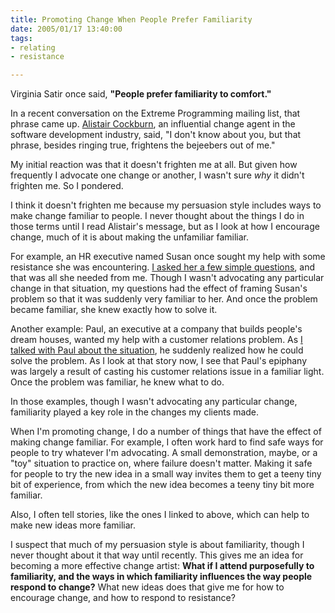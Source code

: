 ```yaml
--- 
title: Promoting Change When People Prefer Familiarity
date: 2005/01/17 13:40:00
tags: 
- relating
- resistance

---
```


<p>Virginia Satir once said, <strong>"People prefer familiarity to comfort."</strong>
</p>
<p>In a recent conversation on the Extreme Programming mailing list, that phrase came up.  <a href="http://alistair.cockburn.us/">Alistair Cockburn</a>, an influential change agent in the software development industry, said, "I don't know about you, but that phrase, besides ringing true, frightens the bejeebers out of me."</p>
<p>My initial reaction was that it doesn't frighten me at all.  But given how frequently I advocate one change or another, I wasn't sure <em>why</em> it didn't frighten me.  So I pondered.</p>
<p>I think it doesn't frighten me because my persuasion style includes ways to make change familiar to people.  I never thought about the things I do in those terms until I read Alistair's message, but as I look at how I encourage change, much of it is about making the unfamiliar familiar.</p>
<p>For example, an HR executive named Susan once sought my help with some resistance she was encountering.  <a href="http://www.dhemery.com/cwd/2003/12/a_story_of_resistance_resolved.html">I asked her a few simple questions</a>, and that was all she needed from me.  Though I wasn't advocating any particular change in that situation, my questions had the effect of framing Susan's problem so that it was suddenly very familiar to her.  And once the problem became familiar, she knew exactly how to solve it.</p>
<p>Another example:  Paul, an executive at a company that builds people's dream houses, wanted my help with a customer relations problem.  As <a href="http://www.dhemery.com/cwd/2003/05/after_all_weve_done_for_them.html">I talked with Paul about the situation</a>, he suddenly realized how he could solve the problem.  As I look at that story now, I see that Paul's epiphany was largely a result of casting his customer relations issue in a familiar light.  Once the problem was familiar, he knew what to do.</p>
<p>In those examples, though I wasn't advocating any particular change, familiarity played a key role in the changes my clients made.</p>
<p>When I'm promoting change, I do a number of things that have the effect of making change familiar.  For example, I often work hard to find safe ways for people to try whatever I'm advocating.  A small demonstration, maybe, or a "toy" situation to practice on, where failure doesn't matter.  Making it safe for people to try the new idea in a small way invites them to get a teeny tiny bit of experience, from which the new idea becomes a teeny tiny bit more familiar.</p>
<p>Also, I often tell stories, like the ones I linked to above, which can help to make new ideas more familiar.</p>
<p>I suspect that much of my persuasion style is about familiarity, though I never thought about it that way until recently.  This gives me an idea for becoming a more effective change artist:  <strong>What if I attend purposefully to familiarity, and the ways in which familiarity influences the way people respond to change?</strong>  What new ideas does that give me for how to encourage change, and how to respond to resistance?</p>
